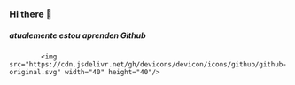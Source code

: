 ### Hi there 👋
##### atualemente estou aprenden Github



            <img src="https://cdn.jsdelivr.net/gh/devicons/devicon/icons/github/github-original.svg" width="40" height="40"/>
          
          









<!--
**QIKBYTE/QIKBYTE** is a ✨ _special_ ✨ repository because its `README.md` (this file) appears on your GitHub profile.

Here are some ideas to get you started:

- 🔭 I’m currently working on ...
- 🌱 I’m currently learning ...
- 👯 I’m looking to collaborate on ...
- 🤔 I’m looking for help with ...
- 💬 Ask me about ...
- 📫 How to reach me: ...
- 😄 Pronouns: ...
- ⚡ Fun fact: ...
-->
